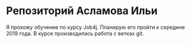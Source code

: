 # Репозиторий Асламова Ильи

Я прохожу обучение по курсу Job4j. Планирую его пройти к середине 2019 года.
В курсе производилась работа с ветках git.
